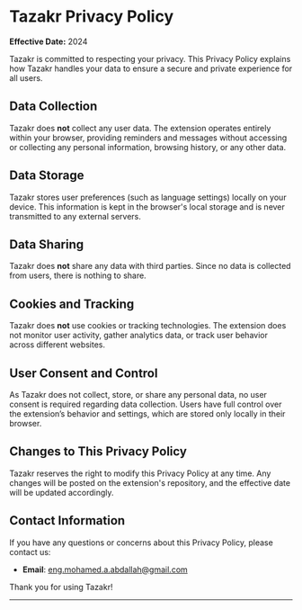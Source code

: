 # **Tazakr Privacy Policy**

**Effective Date:** 2024

Tazakr is committed to respecting your privacy. This Privacy Policy explains how Tazakr handles your data to ensure a secure and private experience for all users.

## **Data Collection**

Tazakr does **not** collect any user data. The extension operates entirely within your browser, providing reminders and messages without accessing or collecting any personal information, browsing history, or any other data.

## **Data Storage**

Tazakr stores user preferences (such as language settings) locally on your device. This information is kept in the browser's local storage and is never transmitted to any external servers.

## **Data Sharing**

Tazakr does **not** share any data with third parties. Since no data is collected from users, there is nothing to share.

## **Cookies and Tracking**

Tazakr does **not** use cookies or tracking technologies. The extension does not monitor user activity, gather analytics data, or track user behavior across different websites.

## **User Consent and Control**

As Tazakr does not collect, store, or share any personal data, no user consent is required regarding data collection. Users have full control over the extension’s behavior and settings, which are stored only locally in their browser.

## **Changes to This Privacy Policy**

Tazakr reserves the right to modify this Privacy Policy at any time. Any changes will be posted on the extension's repository, and the effective date will be updated accordingly.

## **Contact Information**

If you have any questions or concerns about this Privacy Policy, please contact us:

- **Email**: [eng.mohamed.a.abdallah@gmail.com](mailto:eng.mohamed.a.abdallah@gmail.com)

Thank you for using Tazakr!

---
